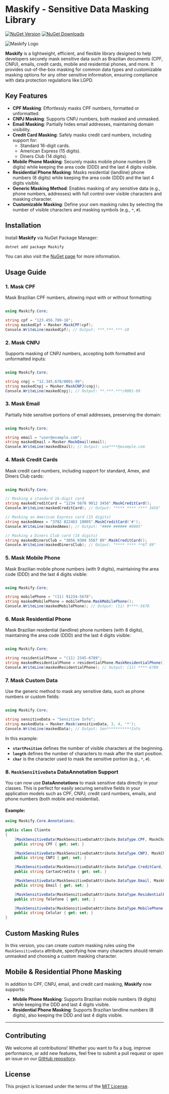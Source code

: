 # Maskify - Sensitive Data Masking Library
[![NuGet Version](https://img.shields.io/nuget/v/Maskify.Core.svg?style=flat-square&label=NuGet)](https://www.nuget.org/packages/Maskify.Core/)
[![NuGet Downloads](https://img.shields.io/nuget/dt/Maskify.Core.svg?style=flat-square)](https://www.nuget.org/packages/Maskify.Core/)

![Maskify Logo](https://github.com/user-attachments/assets/00b4f0a8-29dd-444e-b73b-99812edbcc42)

**Maskify** is a lightweight, efficient, and flexible library designed to help developers securely mask sensitive data such as Brazilian documents (CPF, CNPJ), emails, credit cards, mobile and residential phones, and more. It provides out-of-the-box masking for common data types and customizable masking options for any other sensitive information, ensuring compliance with data protection regulations like LGPD.

## Key Features

- **CPF Masking**: Effortlessly masks CPF numbers, formatted or unformatted.
- **CNPJ Masking**: Supports CNPJ numbers, both masked and unmasked.
- **Email Masking**: Partially hides email addresses, maintaining domain visibility.
- **Credit Card Masking**: Safely masks credit card numbers, including support for:
  - Standard 16-digit cards.
  - American Express (15 digits).
  - Diners Club (14 digits).
- **Mobile Phone Masking**: Securely masks mobile phone numbers (9 digits) while keeping the area code (DDD) and the last 4 digits visible.
- **Residential Phone Masking**: Masks residential (landline) phone numbers (8 digits) while keeping the area code (DDD) and the last 4 digits visible.
- **Generic Masking Method**: Enables masking of any sensitive data (e.g., phone numbers, addresses) with full control over visible characters and masking character.
- **Customizable Masking**: Define your own masking rules by selecting the number of visible characters and masking symbols (e.g., `*`, `#`).

## Installation

Install **Maskify** via NuGet Package Manager:

```bash
dotnet add package Maskify
```

You can also visit the [NuGet page](https://www.nuget.org/packages/Maskify.Core/) for more information.

## Usage Guide

### 1. Mask CPF

Mask Brazilian CPF numbers, allowing input with or without formatting:

```csharp

using Maskify.Core;

string cpf = "123.456.789-10";
string maskedCpf = Masker.MaskCPF(cpf);
Console.WriteLine(maskedCpf); // Output: ***.***.***-10
```

### 2. Mask CNPJ

Supports masking of CNPJ numbers, accepting both formatted and unformatted inputs:

```csharp

using Maskify.Core;

string cnpj = "12.345.678/0001-99";
string maskedCnpj = Masker.MaskCNPJ(cnpj);
Console.WriteLine(maskedCnpj); // Output: **.***.***/0001-99
```

### 3. Mask Email

Partially hide sensitive portions of email addresses, preserving the domain:

```csharp

using Maskify.Core;

string email = "user@example.com";
string maskedEmail = Masker.MaskEmail(email);
Console.WriteLine(maskedEmail); // Output: use****@example.com
```

### 4. Mask Credit Cards

Mask credit card numbers, including support for standard, Amex, and Diners Club cards:

```csharp

using Maskify.Core;

// Masking a standard 16-digit card
string maskedCreditCard = "1234 5678 9012 3456".MaskCreditCard();
Console.WriteLine(maskedCreditCard); // Output: "**** **** **** 3456"

// Masking an American Express card (15 digits)
string maskedAmex = "3782 822463 10005".MaskCreditCard('#');
Console.WriteLine(maskedAmex); // Output: "#### ###### #0005"

// Masking a Diners Club card (14 digits)
string maskedDinersClub = "3056 9304 5567 89".MaskCreditCard();
Console.WriteLine(maskedDinersClub); // Output: "**** **** **67 89"
```

### 5. Mask Mobile Phone

Mask Brazilian mobile phone numbers (with 9 digits), maintaining the area code (DDD) and the last 4 digits visible:

```csharp

using Maskify.Core;

string mobilePhone = "(11) 91234-5678";
string maskedMobilePhone = mobilePhone.MaskMobilePhone();
Console.WriteLine(maskedMobilePhone); // Output: (11) 9****-5678
```

### 6. Mask Residential Phone

Mask Brazilian residential (landline) phone numbers (with 8 digits), maintaining the area code (DDD) and the last 4 digits visible:

```csharp

using Maskify.Core;

string residentialPhone = "(11) 2345-6789";
string maskedResidentialPhone = residentialPhone.MaskResidentialPhone();
Console.WriteLine(maskedResidentialPhone); // Output: (11) ****-6789
```

### 7. Mask Custom Data

Use the generic method to mask any sensitive data, such as phone numbers or custom fields:

```csharp

using Maskify.Core;

string sensitiveData = "Sensitive Info";
string maskedData = Masker.Mask(sensitiveData, 3, 4, '*');
Console.WriteLine(maskedData); // Output: Sen***********Info
```

In this example:
- **`startPosition`** defines the number of visible characters at the beginning.
- **`length`** defines the number of characters to mask after the start position.
- **`char`** is the character used to mask the sensitive portion (e.g., `*`, `#`).

### 8. `MaskSensitiveData` DataAnnotation Support

You can now use **DataAnnotations** to mask sensitive data directly in your classes. This is perfect for easily securing sensitive fields in your application models such as CPF, CNPJ, credit card numbers, emails, and phone numbers (both mobile and residential).

#### Example:

```csharp
using Maskify.Core.Annotations;

public class Cliente
{
    [MaskSensitiveData(MaskSensitiveDataAttribute.DataType.CPF, MaskCharacter = '#', ErrorMessage = "O CPF informado está incorreto.")]
    public string CPF { get; set; }

    [MaskSensitiveData(MaskSensitiveDataAttribute.DataType.CNPJ, MaskCharacter = '*', ErrorMessage = "O CNPJ informado está incorreto.")]
    public string CNPJ { get; set; }

    [MaskSensitiveData(MaskSensitiveDataAttribute.DataType.CreditCard, MaskCharacter = '*', ErrorMessage = "O número do cartão de crédito está incorreto.")]
    public string CartaoCredito { get; set; }

    [MaskSensitiveData(MaskSensitiveDataAttribute.DataType.Email, MaskCharacter = '*', ErrorMessage = "O e-mail está incorreto.")]
    public string Email { get; set; }

    [MaskSensitiveData(MaskSensitiveDataAttribute.DataType.ResidentialPhone, MaskCharacter = '*', ErrorMessage = "O telefone está incorreto.")]
    public string Telefone { get; set; }

    [MaskSensitiveData(MaskSensitiveDataAttribute.DataType.MobilePhone, MaskCharacter = '*', ErrorMessage = "O telefone celular está incorreto.")]
    public string Celular { get; set; }
}
```

## Custom Masking Rules

In this version, you can create custom masking rules using the `MaskSensitiveData` attribute, specifying how many characters should remain unmasked and choosing a custom masking character.

## Mobile & Residential Phone Masking

In addition to CPF, CNPJ, email, and credit card masking, **Maskify** now supports:
- **Mobile Phone Masking**: Supports Brazilian mobile numbers (9 digits) while keeping the DDD and last 4 digits visible.
- **Residential Phone Masking**: Supports Brazilian landline numbers (8 digits), also keeping the DDD and last 4 digits visible.

---

## Contributing

We welcome all contributions! Whether you want to fix a bug, improve performance, or add new features, feel free to submit a pull request or open an issue on our [GitHub repository](https://github.com/djesusnet/Maskify.Core.Library).

## License

This project is licensed under the terms of the [MIT License](LICENSE).

